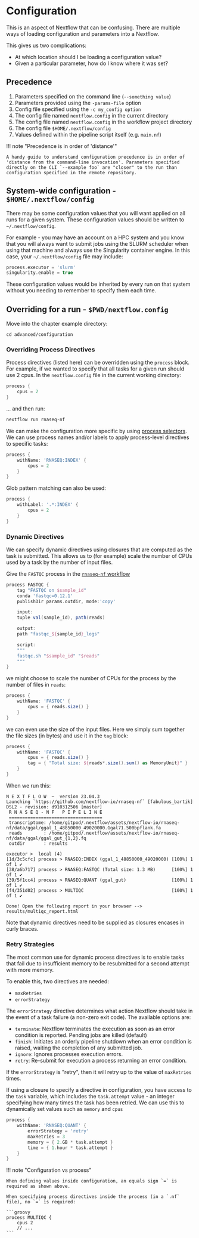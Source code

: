 # Configuration

This is an aspect of Nextflow that can be confusing. There are multiple ways of loading configuration and parameters into a Nextflow.

This gives us two complications:

-   At which location should I be loading a configuration value?
-   Given a particular parameter, how do I know where it was set?

## Precedence

1. Parameters specified on the command line (`--something value`)
2. Parameters provided using the `-params-file` option
3. Config file specified using the `-c my_config option`
4. The config file named `nextflow.config` in the current directory
5. The config file named `nextflow.config` in the workflow project directory
6. The config file `$HOME/.nextflow/config`
7. Values defined within the pipeline script itself (e.g. `main.nf`)

!!! note "Precedence is in order of 'distance'"

    A handy guide to understand configuration precedence is in order of 'distance from the command-line invocation'. Parameters specified directly on the CLI `--example foo` are "closer" to the run than configuration specified in the remote repository.

## System-wide configuration - `$HOME/.nextflow/config`

There may be some configuration values that you will want applied on all runs for a given system. These configuration values should be written to `~/.nextflow/config`.

For example - you may have an account on a HPC system and you know that you will always want to submit jobs using the SLURM scheduler when using that machine and always use the Singularity container engine. In this case, your `~/.nextflow/config` file may include:

```groovy
process.executor = 'slurm'
singularity.enable = true
```

These configuration values would be inherited by every run on that system without you needing to remember to specify them each time.

## Overriding for a run - `$PWD/nextflow.config`

Move into the chapter example directory:

```
cd advanced/configuration
```

### Overriding Process Directives

Process directives (listed here) can be overridden using the `process` block. For example, if we wanted to specify that all tasks for a given run should use 2 cpus. In the `nextflow.config` file in the current working directory:

```groovy
process {
    cpus = 2
}
```

... and then run:

```bash
nextflow run rnaseq-nf
```

We can make the configuration more specific by using [process selectors](https://www.nextflow.io/docs/latest/config.html#process-selectors). We can use process names and/or labels to apply process-level directives to specific tasks:

```groovy
process {
    withName: 'RNASEQ:INDEX' {
        cpus = 2
    }
}
```

Glob pattern matching can also be used:

```groovy
process {
    withLabel: '.*:INDEX' {
        cpus = 2
    }
}
```

### Dynamic Directives

We can specify dynamic directives using closures that are computed as the task is submitted. This allows us to (for example) scale the number of CPUs used by a task by the number of input files.

Give the `FASTQC` process in the [`rnaseq-nf` workflow](https://github.com/nextflow-io/rnaseq-nf)

```groovy
process FASTQC {
    tag "FASTQC on $sample_id"
    conda 'fastqc=0.12.1'
    publishDir params.outdir, mode:'copy'

    input:
    tuple val(sample_id), path(reads)

    output:
    path "fastqc_${sample_id}_logs"

    script:
    """
    fastqc.sh "$sample_id" "$reads"
    """
}
```

we might choose to scale the number of CPUs for the process by the number of files in `reads`:

```groovy
process {
    withName: 'FASTQC' {
        cpus = { reads.size() }
    }
}
```

we can even use the size of the input files. Here we simply sum together the file sizes (in bytes) and use it in the `tag` block:

```groovy
process {
    withName: 'FASTQC' {
        cpus = { reads.size() }
        tag = { "Total size: ${reads*.size().sum() as MemoryUnit}" }
    }
}
```

When we run this:

```
N E X T F L O W  ~  version 23.04.3
Launching `https://github.com/nextflow-io/rnaseq-nf` [fabulous_bartik] DSL2 - revision: d910312506 [master]
 R N A S E Q - N F   P I P E L I N E
 ===================================
 transcriptome: /home/gitpod/.nextflow/assets/nextflow-io/rnaseq-nf/data/ggal/ggal_1_48850000_49020000.Ggal71.500bpflank.fa
 reads        : /home/gitpod/.nextflow/assets/nextflow-io/rnaseq-nf/data/ggal/ggal_gut_{1,2}.fq
 outdir       : results

executor >  local (4)
[1d/3c5cfc] process > RNASEQ:INDEX (ggal_1_48850000_49020000) [100%] 1 of 1 ✔
[38/a6b717] process > RNASEQ:FASTQC (Total size: 1.3 MB)      [100%] 1 of 1 ✔
[39/5f1cc4] process > RNASEQ:QUANT (ggal_gut)                 [100%] 1 of 1 ✔
[f4/351d02] process > MULTIQC                                 [100%] 1 of 1 ✔

Done! Open the following report in your browser --> results/multiqc_report.html
```

Note that dynamic directives need to be supplied as closures encases in curly braces.

### Retry Strategies

The most common use for dynamic process directives is to enable tasks that fail due to insufficient memory to be resubmitted for a second attempt with more memory.

To enable this, two directives are needed:

-   `maxRetries`
-   `errorStrategy`

The `errorStrategy` directive determines what action Nextflow should take in the event of a task failure (a non-zero exit code). The available options are:

-   `terminate`: Nextflow terminates the execution as soon as an error condition is reported. Pending jobs are killed (default)
-   `finish`: Initiates an orderly pipeline shutdown when an error condition is raised, waiting the completion of any submitted job.
-   `ignore`: Ignores processes execution errors.
-   `retry`: Re-submit for execution a process returning an error condition.

If the `errorStrategy` is "retry", then it will retry up to the value of `maxRetries` times.

If using a closure to specify a directive in configuration, you have access to the `task` variable, which includes the `task.attempt` value - an integer specifying how many times the task has been retried. We can use this to dynamically set values such as `memory` and `cpus`

```groovy
process {
    withName: 'RNASEQ:QUANT' {
        errorStrategy = 'retry'
        maxRetries = 3
        memory = { 2.GB * task.attempt }
        time = { 1.hour * task.attempt }
    }
}
```

!!! note "Configuration vs process"

    When defining values inside configuration, an equals sign `=` is required as shown above.

    When specifying process directives inside the process (in a `.nf` file), no `=` is required:

    ```groovy
    process MULTIQC {
        cpus 2
        // ...
    ```
